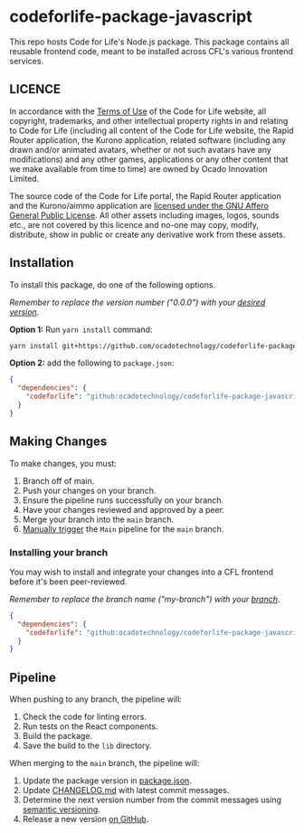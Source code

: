 # codeforlife-package-javascript

This repo hosts Code for Life's Node.js package. This package contains all
reusable frontend code, meant to be installed across CFL's various frontend
services.

## LICENCE
In accordance with the [Terms of Use](https://www.codeforlife.education/terms#terms)
of the Code for Life website, all copyright, trademarks, and other
intellectual property rights in and relating to Code for Life (including all
content of the Code for Life website, the Rapid Router application, the
Kurono application, related software (including any drawn and/or animated
avatars, whether or not such avatars have any modifications) and any other
games, applications or any other content that we make available from time to
time) are owned by Ocado Innovation Limited.

The source code of the Code for Life portal, the Rapid Router application
and the Kurono/aimmo application are [licensed under the GNU Affero General
Public License](https://github.com/ocadotechnology/codeforlife-workspace/blob/main/LICENSE.md).
All other assets including images, logos, sounds etc., are not covered by
this licence and no-one may copy, modify, distribute, show in public or
create any derivative work from these assets.

## Installation

To install this package, do one of the following options.

*Remember to replace the version number ("0.0.0") with your
[desired version](https://github.com/ocadotechnology/codeforlife-package-javascript/releases).*

**Option 1:** Run `yarn install` command:

```bash
yarn install git+https://github.com/ocadotechnology/codeforlife-package-javascript.git#v0.0.0
```

**Option 2:** add the following to `package.json`:

```json
{
  "dependencies": {
    "codeforlife": "github:ocadotechnology/codeforlife-package-javascript#v0.0.0"
  }
}
```

## Making Changes

To make changes, you must:

1. Branch off of main.
1. Push your changes on your branch.
1. Ensure the pipeline runs successfully on your branch.
1. Have your changes reviewed and approved by a peer.
1. Merge your branch into the `main` branch.
1. [Manually trigger](https://github.com/ocadotechnology/codeforlife-package-javascript/actions/workflows/main.yml)
the `Main` pipeline for the `main` branch.

### Installing your branch

You may wish to install and integrate your changes into a CFL frontend before
it's been peer-reviewed.

*Remember to replace the branch name ("my-branch") with your
[branch](https://github.com/ocadotechnology/codeforlife-package-javascript/branches)*.

```json
{
  "dependencies": {
    "codeforlife": "github:ocadotechnology/codeforlife-package-javascript#my-branch"
  }
}
```

## Pipeline

When pushing to any branch, the pipeline will:

1. Check the code for linting errors.
1. Run tests on the React components.
1. Build the package.
1. Save the build to the `lib` directory.

When merging to the `main` branch, the pipeline will:

1. Update the package version in
[package.json](https://github.com/ocadotechnology/codeforlife-package-javascript/blob/main/package.json).
1. Update
[CHANGELOG.md](https://github.com/ocadotechnology/codeforlife-package-javascript/blob/main/CHANGELOG.md)
with latest commit messages.
1. Determine the next version number from the commit messages using
[semantic versioning](https://semver.org/).
1. Release a new version
[on GitHub](https://github.com/ocadotechnology/codeforlife-package-javascript/releases).
